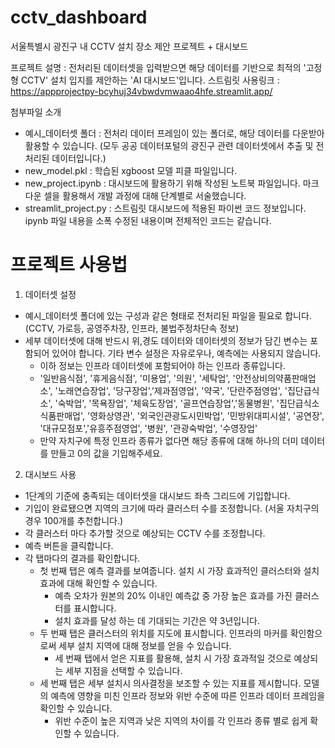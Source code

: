 # cctv_dashboard
서울특별시 광진구 내 CCTV 설치 장소 제안 프로젝트 + 대시보드

프로젝트 설명 : 전처리된 데이터셋을 입력받으면 해당 데이터를 기반으로 최적의 '고정형 CCTV' 설치 입지를 제안하는 'AI 대시보드'입니다.
스트림릿 사용링크 : https://appprojectpy-bcyhuj34vbwdvmwaao4hfe.streamlit.app/

첨부파일 소개
  - 예시_데이터셋 폴더 : 전처리 데이터 프레임이 있는 폴더로, 해당 데이터를 다운받아 활용할 수 있습니다. (모두 공공 데이터포털의 광진구 관련 데이터셋에서 추출 및 전처리된 데이터입니다.)
  - new_model.pkl : 학습된 xgboost 모델 피클 파일입니다.
  - new_project.ipynb : 대시보드에 활용하기 위해 작성된 노트북 파일입니다. 마크다운 셀을 활용해서 개발 과정에 대해 단계별로 서술했습니다.
  - streamlit_project.py : 스트림릿 대시보드에 적용된 파이썬 코드 정보입니다. ipynb 파일 내용을 소폭 수정된 내용이며 전체적인 코드는 같습니다.
# 프로젝트 사용법 
1. 데이터셋 설정 
  - 예시_데이터셋 폴더에 있는 구성과 같은 형태로 전처리된 파일을 필요로 합니다. (CCTV, 가로등, 공영주차장, 인프라, 불법주정차단속 정보)
  - 세부 데이터셋에 대해 반드시 위,경도 데이터와 데이터셋의 정보가 담긴 변수는 포함되어 있어야 합니다. 기타 변수 설정은 자유로우나, 예측에는 사용되지 않습니다.
    - 이하 정보는 인프라 데이터셋에 포함되어야 하는 인프라 종류입니다.
    -  '일반음식점', '휴게음식점', '미용업', '의원', '세탁업', '안전상비의약품판매업소', '노래연습장업', '당구장업','제과점영업', '약국', '단란주점영업', '집단급식소', '숙박업', '목욕장업', '체육도장업', '골프연습장업','동물병원', '집단급식소식품판매업', '영화상영관', '외국인관광도시민박업', '민방위대피시설', '공연장', '대규모점포','유흥주점영업', '병원', '관광숙박업', '수영장업'
    - 만약 자치구에 특정 인프라 종류가 없다면 해당 종류에 대해 하나의 더미 데이터를 만들고 0의 값을 기입해주세요.
2. 대시보드 사용
  - 1단계의 기준에 충족되는 데이터셋을 대시보드 좌측 그리드에 기입합니다.
  - 기입이 완료됐으면 지역의 크기에 따라 클러스터 수를 조정합니다. (서울 자치구의 경우 100개를 추천합니다.)
  - 각 클러스터 마다 추가할 것으로 예상되는 CCTV 수를 조정합니다.
  - 예측 버튼을 클릭합니다.
  - 각 탭마다의 결과를 확인합니다.
      - 첫 번째 탭은 예측 결과를 보여줍니다. 설치 시 가장 효과적인 클러스터와 설치 효과에 대해 확인할 수 있습니다.
          - 예측 오차가 원본의 20% 이내인 예측값 중 가장 높은 효과를 가진 클러스터를 표시합니다.
          - 설치 효과를 달성 하는 데 기대되는 기간은 약 3년입니다.
      - 두 번째 탭은 클러스터의 위치를 지도에 표시합니다. 인프라의 마커를 확인함으로써 세부 설치 지역에 대해 정보를 얻을 수 있습니다.
          - 세 번째 탭에서 얻은 지표를 활용해, 설치 시 가장 효과적일 것으로 예상되는 세부 지점을 선택할 수 있습니다.
      - 세 번째 탭은 세부 설치시 의사결정을 보조할 수 있는 지표를 제시합니다. 모델의 예측에 영향을 미친 인프라 정보와 위반 수준에 따른 인프라 데이터 프레임을 확인할 수 있습니다.
          - 위반 수준이 높은 지역과 낮은 지역의 차이를 각 인프라 종류 별로 쉽게 확인할 수 있습니다.
